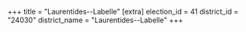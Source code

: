 +++
title = "Laurentides--Labelle"
[extra]
election_id = 41
district_id = "24030"
district_name = "Laurentides--Labelle"
+++
